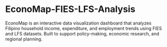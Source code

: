 # EconoMap-FIES-LFS-Analysis
EconoMap is an interactive data visualization dashboard that analyzes Filipino household income, expenditure, and employment trends using FIES and LFS datasets. Built to support policy-making, economic research, and regional planning.
